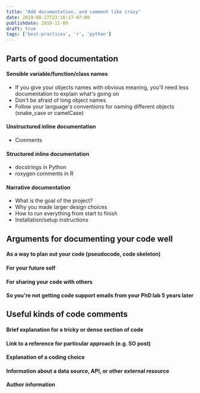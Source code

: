 ```yaml
---
title: "Add documentation, and comment like crazy"
date: 2019-08-27T23:16:17-07:00
publishdate: 2019-11-09
draft: true
tags: ['best-practices', 'r', 'python']
---
```



## Parts of good documentation

#### Sensible variable/function/class names
- If you give your objects names with obvious meaning, you'll need less documentation to explain what's going on
- Don't be afraid of long object names
- Follow your language's conventions for naming different objects (snake_case or camelCase)

#### Unstructured inline documentation
- Comments

#### Structured inline documentation
- docstrings in Python
- roxygen comments in R

#### Narrative documentation
- What is the goal of the project?
- Why you made larger design choices
- How to run everything from start to finish
- Installation/setup instructions

## Arguments for documenting your code well

#### As a way to plan out your code (pseudocode, code skeleton)

#### For your future self

#### For sharing your code with others

#### So you're not getting code support emails from your PhD lab 5 years later


## Useful kinds of code comments

#### Brief explanation for a tricky or dense section of code

#### Link to a reference for particular approach (e.g. SO post)

#### Explanation of a coding choice

#### Information about a data source, API, or other external resource

#### Author information